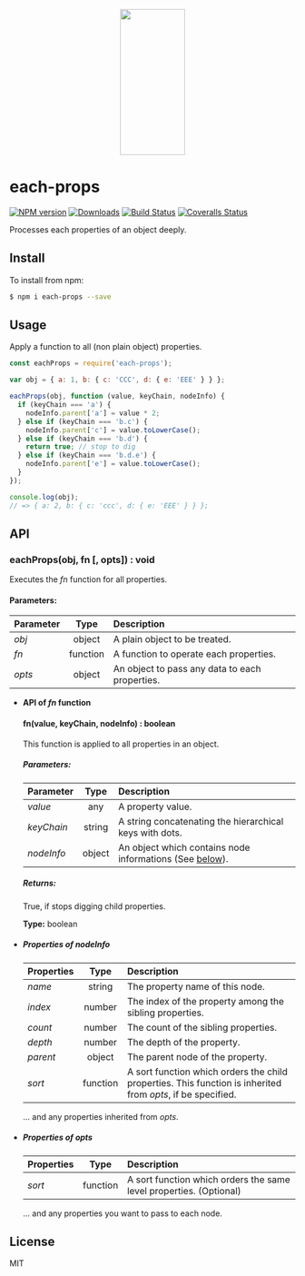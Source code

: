 <p align="center">
  <a href="http://gulpjs.com">
    <img height="257" width="114" src="https://raw.githubusercontent.com/gulpjs/artwork/master/gulp-2x.png">
  </a>
</p>

# each-props

[![NPM version][npm-image]][npm-url] [![Downloads][downloads-image]][npm-url] [![Build Status][ci-image]][ci-url] [![Coveralls Status][coveralls-image]][coveralls-url]

Processes each properties of an object deeply.

## Install

To install from npm:

```sh
$ npm i each-props --save
```

## Usage

Apply a function to all (non plain object) properties.

```js
const eachProps = require('each-props');

var obj = { a: 1, b: { c: 'CCC', d: { e: 'EEE' } } };

eachProps(obj, function (value, keyChain, nodeInfo) {
  if (keyChain === 'a') {
    nodeInfo.parent['a'] = value * 2;
  } else if (keyChain === 'b.c') {
    nodeInfo.parent['c'] = value.toLowerCase();
  } else if (keyChain === 'b.d') {
    return true; // stop to dig
  } else if (keyChain === 'b.d.e') {
    nodeInfo.parent['e'] = value.toLowerCase();
  }
});

console.log(obj);
// => { a: 2, b: { c: 'ccc', d: { e: 'EEE' } } };
```

## API

### eachProps(obj, fn [, opts]) : void

Executes the _fn_ function for all properties.

#### Parameters:

| Parameter |   Type   | Description                                    |
| :-------- | :------: | :--------------------------------------------- |
| _obj_     |  object  | A plain object to be treated.                  |
| _fn_      | function | A function to operate each properties.         |
| _opts_    |  object  | An object to pass any data to each properties. |

- **API of _fn_ function**

  #### fn(value, keyChain, nodeInfo) : boolean

  This function is applied to all properties in an object.

  ##### Parameters:

  | Parameter  |  Type  | Description                                                         |
  | :--------- | :----: | :------------------------------------------------------------------ |
  | _value_    |  any   | A property value.                                                   |
  | _keyChain_ | string | A string concatenating the hierarchical keys with dots.             |
  | _nodeInfo_ | object | An object which contains node informations (See [below][nodeinfo]). |

  ##### Returns:

  True, if stops digging child properties.

  **Type:** boolean

- ##### **Properties of _nodeInfo_**

  | Properties |   Type   | Description                                                                                                 |
  | :--------- | :------: | :---------------------------------------------------------------------------------------------------------- |
  | _name_     |  string  | The property name of this node.                                                                             |
  | _index_    |  number  | The index of the property among the sibling properties.                                                     |
  | _count_    |  number  | The count of the sibling properties.                                                                        |
  | _depth_    |  number  | The depth of the property.                                                                                  |
  | _parent_   |  object  | The parent node of the property.                                                                            |
  | _sort_     | function | A sort function which orders the child properties. This function is inherited from _opts_, if be specified. |

  ... and any properties inherited from _opts_.

- ##### **Properties of _opts_**

  | Properties |   Type   | Description                                                        |
  | :--------- | :------: | :----------------------------------------------------------------- |
  | _sort_     | function | A sort function which orders the same level properties. (Optional) |

  ... and any properties you want to pass to each node.

## License

MIT

<!-- prettier-ignore-start -->
[downloads-image]: https://img.shields.io/npm/dm/each-props.svg?style=flat-square
[npm-url]: https://www.npmjs.org/package/each-props
[npm-image]: https://img.shields.io/npm/v/each-props.svg?style=flat-square

[ci-url]: https://github.com/gulpjs/each-props/actions?query=workflow:dev
[ci-image]: https://img.shields.io/github/actions/workflow/status/gulpjs/each-props/dev.yml?branch=master&style=flat-square

[coveralls-url]: https://coveralls.io/r/gulpjs/each-props
[coveralls-image]: https://img.shields.io/coveralls/gulpjs/each-props/master.svg
<!-- prettier-ignore-end -->

<!-- prettier-ignore-start -->
[nodeinfo]: #properties-of-nodeinfo
<!-- prettier-ignore-end -->
